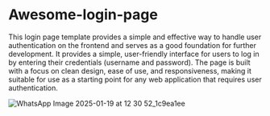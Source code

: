 # Awesome-login-page

This login page template provides a simple and effective way to handle user authentication on the frontend and serves as a good foundation for further development.
 It provides a simple, user-friendly interface for users to log in by entering their credentials (username and password). 
 The page is built with a focus on clean design, ease of use, and responsiveness, making it suitable for use as a starting point for any web application that requires user authentication.

![WhatsApp Image 2025-01-19 at 12 30 52_1c9ea1ee](https://github.com/user-attachments/assets/c05159d0-d2b1-4783-9b3f-db9f67c7693e)
